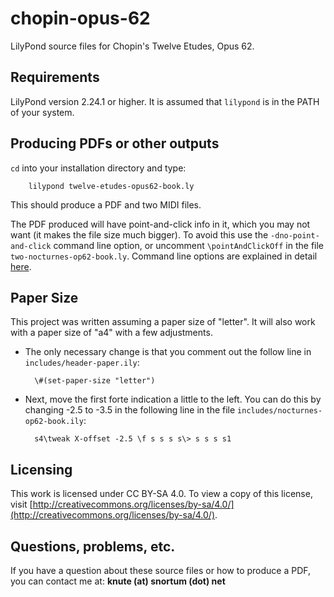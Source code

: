 # chopin-opus-62
LilyPond source files for Chopin's Twelve Etudes, Opus 62.

## Requirements
LilyPond version 2.24.1 or higher.  It is assumed that `lilypond` is in the PATH of your system.

## Producing PDFs or other outputs
`cd` into your installation directory and type:

        lilypond twelve-etudes-opus62-book.ly

This should produce a PDF and two MIDI files.

The PDF produced will have point-and-click info in it, which you may not want (it makes the file size much bigger).  To avoid this use the `-dno-point-and-click` command line option, or uncomment `\pointAndClickOff` in the file `two-nocturnes-op62-book.ly`.  Command line options are explained in detail [here](https://lilypond.org/doc/v2.24/Documentation/usage/command_002dline-usage).

## Paper Size
This project was written assuming a paper size of "letter".  It will also work with a paper size of "a4" with a few adjustments.

* The only necessary change is that you comment out the follow line in `includes/header-paper.ily`:

        \#(set-paper-size "letter")

* Next, move the first forte indication a little to the left.  You can do this by changing -2.5 to -3.5 in the following line in the file `includes/nocturnes-op62-book.ily`:

        s4\tweak X-offset -2.5 \f s s s s\> s s s s1


## Licensing
This work is licensed under CC BY-SA 4.0. To view a copy of this license, visit [http://creativecommons.org/licenses/by-sa/4.0/](http://creativecommons.org/licenses/by-sa/4.0/).

## Questions, problems, etc.
If you have a question about these source files or how to produce a PDF, you can contact me at: **knute (at) snortum (dot) net**